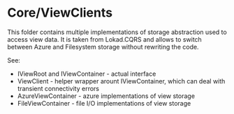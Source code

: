﻿Core/ViewClients 
================

This folder contains multiple implementations of storage abstraction
used to access view data. It is taken from Lokad.CQRS and allows to
switch between Azure and Filesystem storage without rewriting the code.

See:

* IViewRoot and IViewContainer - actual interface
* ViewClient - helper wrapper arount IViewContainer, which can deal with
  transient connectivity errors
* AzureViewContainer - azure implementations of view storage
* FileViewContainer - file I/O implementations of view storage